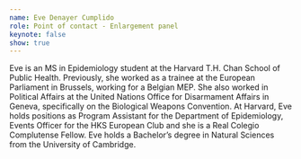 ```yaml
---
name: Eve Denayer Cumplido
role: Point of contact - Enlargement panel
keynote: false
show: true
---
```


Eve is an MS in Epidemiology student at the Harvard T.H. Chan School of Public Health. Previously, she worked as a trainee at the European Parliament in Brussels, working for a Belgian MEP. She also worked in Political Affairs at the United Nations Office for Disarmament Affairs in Geneva, specifically on the Biological Weapons Convention. At Harvard, Eve holds positions as Program Assistant for the Department of Epidemiology, Events Officer for the HKS European Club and she is a Real Colegio Complutense Fellow. Eve holds a Bachelor’s degree in Natural Sciences from the University of Cambridge.